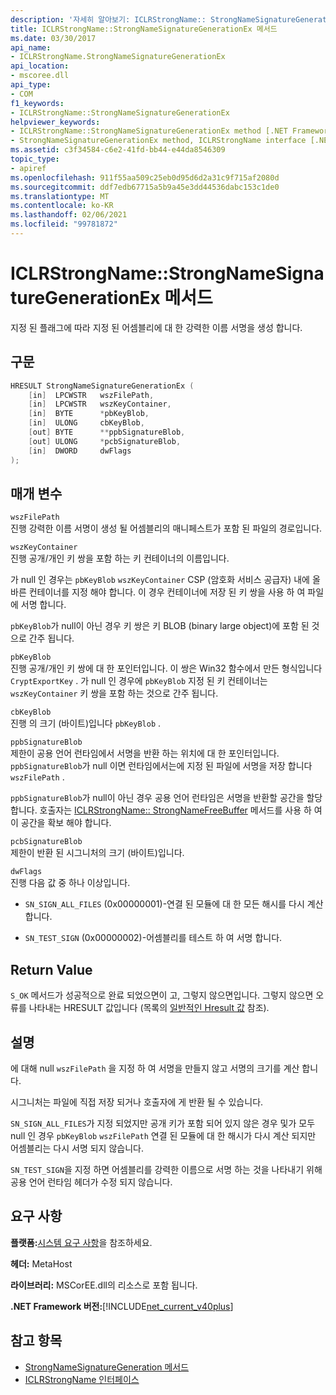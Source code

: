```yaml
---
description: '자세히 알아보기: ICLRStrongName:: StrongNameSignatureGenerationEx 메서드'
title: ICLRStrongName::StrongNameSignatureGenerationEx 메서드
ms.date: 03/30/2017
api_name:
- ICLRStrongName.StrongNameSignatureGenerationEx
api_location:
- mscoree.dll
api_type:
- COM
f1_keywords:
- ICLRStrongName::StrongNameSignatureGenerationEx
helpviewer_keywords:
- ICLRStrongName::StrongNameSignatureGenerationEx method [.NET Framework hosting]
- StrongNameSignatureGenerationEx method, ICLRStrongName interface [.NET Framework hosting]
ms.assetid: c3f34584-c6e2-41fd-bb44-e44da8546309
topic_type:
- apiref
ms.openlocfilehash: 911f55aa509c25eb0d95d6d2a31c9f715af2080d
ms.sourcegitcommit: ddf7edb67715a5b9a45e3dd44536dabc153c1de0
ms.translationtype: MT
ms.contentlocale: ko-KR
ms.lasthandoff: 02/06/2021
ms.locfileid: "99781872"
---
```

# <a name="iclrstrongnamestrongnamesignaturegenerationex-method"></a>ICLRStrongName::StrongNameSignatureGenerationEx 메서드

지정 된 플래그에 따라 지정 된 어셈블리에 대 한 강력한 이름 서명을 생성 합니다.  
  
## <a name="syntax"></a>구문  
  
```cpp
HRESULT StrongNameSignatureGenerationEx (  
    [in]  LPCWSTR   wszFilePath,  
    [in]  LPCWSTR   wszKeyContainer,  
    [in]  BYTE      *pbKeyBlob,  
    [in]  ULONG     cbKeyBlob,  
    [out] BYTE      **ppbSignatureBlob,  
    [out] ULONG     *pcbSignatureBlob,  
    [in]  DWORD     dwFlags  
);  
```  
  
## <a name="parameters"></a>매개 변수  

 `wszFilePath`  
 진행 강력한 이름 서명이 생성 될 어셈블리의 매니페스트가 포함 된 파일의 경로입니다.  
  
 `wszKeyContainer`  
 진행 공개/개인 키 쌍을 포함 하는 키 컨테이너의 이름입니다.  
  
 가 null 인 경우는 `pbKeyBlob` `wszKeyContainer` CSP (암호화 서비스 공급자) 내에 올바른 컨테이너를 지정 해야 합니다. 이 경우 컨테이너에 저장 된 키 쌍을 사용 하 여 파일에 서명 합니다.  
  
 `pbKeyBlob`가 null이 아닌 경우 키 쌍은 키 BLOB (binary large object)에 포함 된 것으로 간주 됩니다.  
  
 `pbKeyBlob`  
 진행 공개/개인 키 쌍에 대 한 포인터입니다. 이 쌍은 Win32 함수에서 만든 형식입니다 `CryptExportKey` . 가 null 인 경우에 `pbKeyBlob` 지정 된 키 컨테이너는 `wszKeyContainer` 키 쌍을 포함 하는 것으로 간주 됩니다.  
  
 `cbKeyBlob`  
 진행 의 크기 (바이트)입니다 `pbKeyBlob` .  
  
 `ppbSignatureBlob`  
 제한이 공용 언어 런타임에서 서명을 반환 하는 위치에 대 한 포인터입니다. `ppbSignatureBlob`가 null 이면 런타임에서는에 지정 된 파일에 서명을 저장 합니다 `wszFilePath` .  
  
 `ppbSignatureBlob`가 null이 아닌 경우 공용 언어 런타임은 서명을 반환할 공간을 할당 합니다. 호출자는 [ICLRStrongName:: StrongNameFreeBuffer](iclrstrongname-strongnamefreebuffer-method.md) 메서드를 사용 하 여이 공간을 확보 해야 합니다.  
  
 `pcbSignatureBlob`  
 제한이 반환 된 시그니처의 크기 (바이트)입니다.  
  
 `dwFlags`  
 진행 다음 값 중 하나 이상입니다.  
  
- `SN_SIGN_ALL_FILES` (0x00000001)-연결 된 모듈에 대 한 모든 해시를 다시 계산 합니다.  
  
- `SN_TEST_SIGN` (0x00000002)-어셈블리를 테스트 하 여 서명 합니다.  
  
## <a name="return-value"></a>Return Value  

 `S_OK` 메서드가 성공적으로 완료 되었으면이 고, 그렇지 않으면입니다. 그렇지 않으면 오류를 나타내는 HRESULT 값입니다 (목록의 [일반적인 Hresult 값](/windows/win32/seccrypto/common-hresult-values) 참조).  
  
## <a name="remarks"></a>설명  

 에 대해 null `wszFilePath` 을 지정 하 여 서명을 만들지 않고 서명의 크기를 계산 합니다.  
  
 시그니처는 파일에 직접 저장 되거나 호출자에 게 반환 될 수 있습니다.  
  
 `SN_SIGN_ALL_FILES`가 지정 되었지만 공개 키가 포함 되어 있지 않은 경우 및가 모두 null 인 경우 `pbKeyBlob` `wszFilePath` 연결 된 모듈에 대 한 해시가 다시 계산 되지만 어셈블리는 다시 서명 되지 않습니다.  
  
 `SN_TEST_SIGN`을 지정 하면 어셈블리를 강력한 이름으로 서명 하는 것을 나타내기 위해 공용 언어 런타임 헤더가 수정 되지 않습니다.  
  
## <a name="requirements"></a>요구 사항  

 **플랫폼:**[시스템 요구 사항](../../get-started/system-requirements.md)을 참조하세요.  
  
 **헤더:** MetaHost  
  
 **라이브러리:** MSCorEE.dll의 리소스로 포함 됩니다.  
  
 **.NET Framework 버전:**[!INCLUDE[net_current_v40plus](../../../../includes/net-current-v40plus-md.md)]  
  
## <a name="see-also"></a>참고 항목

- [StrongNameSignatureGeneration 메서드](iclrstrongname-strongnamesignaturegeneration-method.md)
- [ICLRStrongName 인터페이스](iclrstrongname-interface.md)
